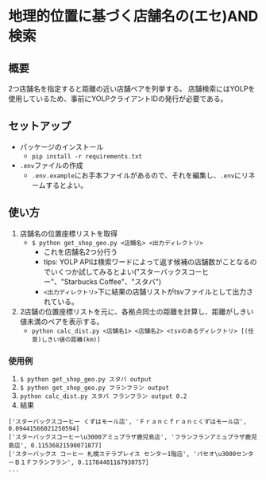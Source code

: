 # 地理的位置に基づく店舗名の(エセ)AND検索
## 概要
2つ店舗名を指定すると距離の近い店舗ペアを列挙する。
店舗検索にはYOLPを使用しているため、事前にYOLPクライアントIDの発行が必要である。

## セットアップ
- パッケージのインストール
    - `pip install -r requirements.txt`
- `.env`ファイルの作成
    - `.env.example`にお手本ファイルがあるので、それを編集し、`.env`にリネームするとよい。


## 使い方
1. 店舗名の位置座標リストを取得
    - `$ python get_shop_geo.py <店舗名> <出力ディレクトリ>`
        - これを店舗名2つ分行う
        - tips: YOLP APIは検索ワードによって返す候補の店舗数がことなるのでいくつか試してみるとよい("スターバックスコーヒー"、"Starbucks Coffee"、"スタバ")
        - `<出力ディレクトリ>`下に結果の店舗リストがtsvファイルとして出力されている。
2. 2店舗の位置座標リストを元に、各拠点同士の距離を計算し、距離がしきい値未満のペアを表示する。
    - `python calc_dist.py <店舗名1> <店舗名2> <tsvのあるディレクトリ> [(任意)しきい値の距離(km)]`

### 使用例
1. `$ python get_shop_geo.py スタバ output`
1. `$ python get_shop_geo.py フランフラン output`
1. `python calc_dist.py スタバ フランフラン output 0.2`
1. 結果
```tsv
['スターバックスコーヒー くずはモール店', 'Ｆｒａｎｃｆｒａｎｃくずはモール店', 0.09441566021250594]
['スターバックスコーヒー\u3000アミュプラザ鹿児島店', 'フランフランアミュプラザ鹿児島店', 0.11536821590071877]
['スターバックス コーヒー 札幌ステラプレイス センター1階店', 'パセオ\u3000センターＢ１Ｆフランフラン', 0.11784401167930757]
...
```


